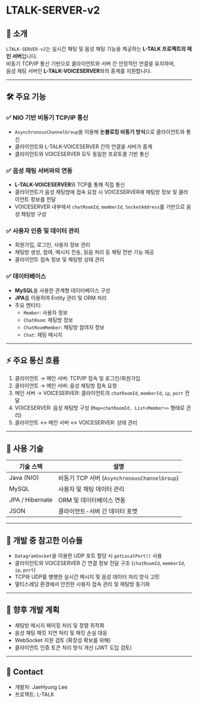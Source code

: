 # LTALK-SERVER-v2

## 📌 소개
`LTALK-SERVER-v2`는 실시간 채팅 및 음성 채팅 기능을 제공하는 **L-TALK 프로젝트의 메인 서버**입니다.  
비동기 TCP/IP 통신 기반으로 클라이언트와 서버 간 안정적인 연결을 유지하며,  
음성 채팅 서버인 **L-TALK-VOICESERVER**와의 중계를 지원합니다.

---

## 🛠️ 주요 기능

### ✅ NIO 기반 비동기 TCP/IP 통신
- `AsynchronousChannelGroup`을 이용해 **논블로킹 비동기 방식**으로 클라이언트와 통신
- 클라이언트와 L-TALK-VOICESERVER 간의 연결을 서버가 중계
- 클라이언트와 VOICESERVER 모두 동일한 프로토콜 기반 통신

### ✅ 음성 채팅 서버와의 연동
- **L-TALK-VOICESERVER**와 TCP를 통해 직접 통신
- 클라이언트가 음성 채팅방에 접속 요청 시 VOICESERVER에 채팅방 정보 및 클라이언트 정보를 전달
- VOICESERVER 내부에서 `chatRoomId`, `memberId`, `SocketAddress`를 기반으로 음성 채팅방 구성

### ✅ 사용자 인증 및 데이터 관리
- 회원가입, 로그인, 사용자 정보 관리
- 채팅방 생성, 참여, 메시지 전송, 읽음 처리 등 채팅 전반 기능 제공
- 클라이언트 접속 정보 및 채팅방 상태 관리

### ✅ 데이터베이스
- **MySQL**을 사용한 관계형 데이터베이스 구성
- **JPA**를 이용하여 Entity 관리 및 ORM 처리
- 주요 엔티티:
  - `Member`: 사용자 정보
  - `ChatRoom`: 채팅방 정보
  - `ChatRoomMember`: 채팅방 참여자 정보
  - `Chat`: 채팅 메시지


---

## ⚡ 주요 통신 흐름

1. 클라이언트 → 메인 서버: TCP/IP 접속 및 로그인/회원가입
2. 클라이언트 → 메인 서버: 음성 채팅방 접속 요청
3. 메인 서버 → VOICESERVER: 클라이언트의 `chatRoomId`, `memberId`, `ip`, `port` 전달
4. VOICESERVER: 음성 채팅방 구성 (`Map<chatRoomId, List<Member>>` 형태로 관리)
5. 클라이언트 ↔ 메인 서버 ↔ VOICESERVER: 상태 관리

---

## 🚀 사용 기술

| 기술 스택        | 설명                                 |
| ---------------- | ------------------------------------ |
| Java (NIO)       | 비동기 TCP 서버 (`AsynchronousChannelGroup`) |
| MySQL            | 사용자 및 채팅 데이터 관리          |
| JPA / Hibernate  | ORM 및 데이터베이스 연동             |
| JSON             | 클라이언트-서버 간 데이터 포맷      |

---

## 📌 개발 중 참고한 이슈들

- `DatagramSocket`을 이용한 UDP 포트 할당 시 `getLocalPort()` 사용
- 클라이언트와 VOICESERVER 간 연결 정보 전달 구조 (`chatRoomId`, `memberId`, `ip`, `port`)
- TCP와 UDP를 병행한 실시간 메시지 및 음성 데이터 처리 방식 고민
- 멀티스레딩 환경에서 안전한 사용자 접속 관리 및 채팅방 동기화

---

## 💬 향후 개발 계획

- 채팅방 메시지 페이징 처리 및 정렬 최적화
- 음성 채팅 패킷 지연 처리 및 패킷 손실 대응
- WebSocket 지원 검토 (확장성 확보를 위해)
- 클라이언트 인증 토큰 처리 방식 개선 (JWT 도입 검토)

---

## 📧 Contact

- 개발자: JaeHyung Lee  
- 프로젝트: L-TALK

